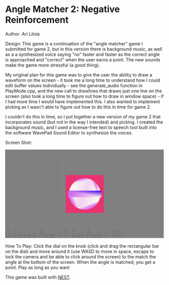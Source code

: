 # Angle Matcher 2: Negative Reinforcement

Author: Ari Liloia

Design: This game is a continuation of the "angle matcher" game I submitted for game 2, but in this version there is background music, as well as a a synthesized voice saying "no" faster and faster as the correct angle is approached and "correct" when the user earns a point. The new sounds make the game more stressful (a good thing).

My original plan for this game was to give the user the ability to draw a waveform on the screen - it took me a long time to understand how I could edit buffer values individually - see the generate_audio function in PlayMode.cpp, and the new call to drawlines that draws just one line on the screen (also took a long time to figure out how to draw in window space) - if I had more time I would have implemented this. I also wanted to implement picking as I wasn't able to figure out how to do this in time for game 2.

I couldn't do this in time, so I put together a new version of my game 2 that incorporates sound (but not in the way I intended) and picking. I created the background music, and I used a license-free text to speech tool built into the software WavePad Sound Editor to synthesize the voices. 

Screen Shot:

![Screen Shot](screenshot.png)

How To Play:
Click the dial on the knob (click and drag the rectangular bar on the dial) and move around it (use WASD to move in space, escape to lock the camera and be able to click around the screen) to the match the angle at the bottom of the screen. When the angle is matched, you get a point. Play as long as you want

This game was built with [NEST](NEST.md).
